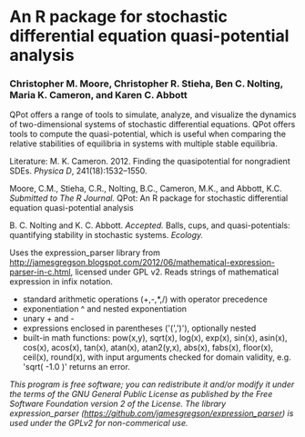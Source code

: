 # An R package for stochastic differential equation quasi-potential analysis

### Christopher M. Moore, Christopher R. Stieha, Ben C. Nolting, Maria K. Cameron, and Karen C. Abbott

QPot offers a range of tools to simulate, analyze, and visualize the dynamics of two-dimensional systems of stochastic differential equations.  QPot offers tools to compute the quasi-potential, which is useful when comparing the relative stabilities of equilibria in systems with multiple stable equilibria. 

Literature:
M. K. Cameron. 2012. Finding the quasipotential for nongradient SDEs. *Physica D*, 241(18):1532–1550.

Moore, C.M., Stieha, C.R., Nolting, B.C., Cameron, M.K., and Abbott, K.C. *Submitted to The R Journal.* QPot: An R package for stochastic differential equation quasi-potential analysis

B. C. Nolting and K. C. Abbott. *Accepted.* Balls, cups, and quasi-potentials: quantifying stability in stochastic systems. *Ecology.*

Uses the expression_parser library from http://jamesgregson.blogspot.com/2012/06/mathematical-expression-parser-in-c.html, licensed under GPL v2. Reads strings of mathematical expression in infix notation.  
* standard arithmetic operations (+,-,*,/) with operator precedence
* exponentiation ^ and nested exponentiation
* unary + and -
* expressions enclosed in parentheses ('(',')'), optionally nested
* built-in math functions: pow(x,y), sqrt(x), log(x), exp(x), sin(x), asin(x), cos(x), acos(x), tan(x), atan(x), atan2(y,x), abs(x), fabs(x), floor(x), ceil(x), round(x), with input arguments checked for domain validity, e.g. 'sqrt( -1.0 )' returns an error.
 
*This program is free software; you can redistribute it and/or modify it under the terms of the GNU General Public License as published by the Free Software Foundation version 2 of the License.*
*The library expression_parser (https://github.com/jamesgregson/expression_parser) is used under the GPLv2 for non-commerical use.*

